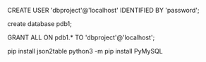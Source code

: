 CREATE USER 'dbproject'@'localhost' IDENTIFIED BY 'password';

create database pdb1;

GRANT ALL ON pdb1.* TO 'dbproject'@'localhost';

pip install json2table
python3 -m pip install PyMySQL
